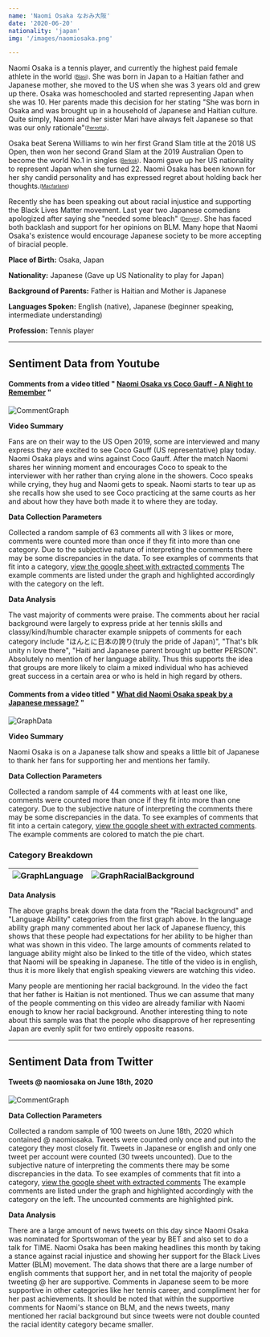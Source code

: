 ```yaml
---
name: 'Naomi Osaka なおみ大阪'
date: '2020-06-20'
nationality: 'japan'
img: '/images/naomiosaka.png'

---
```


Naomi Osaka is a tennis player, and currently the highest paid female athlete in the world <sub><sup>([Blasi](https://surp2020.racheljn.vercel.app/sources))</sup></sub>. She was born in Japan to a Haitian father and Japanese mother, she moved to the US when she was 3 years old and grew up there. Osaka was homeschooled and started representing Japan when she was 10. Her parents made this decision for her stating "She was born in Osaka and was brought up in a household of Japanese and Haitian culture. Quite simply, Naomi and her sister Mari have always felt Japanese so that was our only rationale"<sub><sup>([Perrotta](https://surp2020.racheljn.vercel.app/sources))</sup></sub>.

Osaka beat Serena Williams to win her first Grand Slam title at the 2018 US Open, then won her second Grand Slam at the 2019 Australian Open to become the world No.1 in singles <sub><sup>([Berkok](https://surp2020.racheljn.vercel.app/sources))</sup></sub>. Naomi gave up her US nationality to represent Japan when she turned 22. Naomi Osaka has been known for her shy candid personality and has expressed regret about holding back her thoughts.<sub><sup>([Macfarlane](https://surp2020.racheljn.vercel.app/sources))</sup></sub>

Recently she has been speaking out about racial injustice and supporting the Black Lives Matter movement. Last year two Japanese comedians apologized after saying she "needed some bleach" <sub><sup>([Denyer](https://surp2020.racheljn.vercel.app/sources))</sup></sub>. She has faced both backlash and support for her opinions on BLM. Many hope that Naomi Osaka's existence would encourage Japanese society to be more accepting of biracial people.


**Place of Birth:** Osaka, Japan

**Nationality:** Japanese (Gave up US Nationality to play for Japan)

**Background of Parents:** Father is Haitian and Mother is Japanese

**Languages Spoken:** English (native), Japanese (beginner speaking, intermediate understanding)

**Profession:** Tennis player

---

## Sentiment Data from Youtube

#### Comments from a video titled " [Naomi Osaka vs Coco Gauff - A Night to Remember](https://www.youtube.com/watch?v=9zAqdVF489k) "

![CommentGraph](/images/naomi/NaomiOsakavsCocoGauff.svg)

**Video Summary**

 Fans are on their way to the US Open 2019, some are interviewed and many express they are excited to see Coco Gauff (US representative) play today. Naomi Osaka plays and wins against Coco Gauff. After the match Naomi shares her winning moment and encourages Coco to speak to the interviewer with her rather than crying alone in the showers. Coco speaks while crying, they hug and Naomi gets to speak. Naomi starts to tear up as she recalls how she used to see Coco practicing at the same courts as her and about how they have both made it to where they are today.

**Data Collection Parameters**

 Collected a random sample of 63 comments all with 3 likes or more, comments were counted more than once if they fit into more than one category. Due to the subjective nature of interpreting the comments there may be some discrepancies in the data. To see examples of comments that fit into a category, [view the google sheet with extracted comments](https://docs.google.com/spreadsheets/d/1iFAcS1Qrt4zLQA6nlotBMpiq1fN-Pi7NmQbsJqzfQro/edit?usp=sharing)  The example comments are listed under the graph and highlighted accordingly with the category on the left.


 **Data Analysis**

 The vast majority of comments were praise. The comments about her racial background were largely to express pride at her tennis skills and classy/kind/humble character example snippets of comments for each category include "ほんとに日本の誇り(truly the pride of Japan)", "That's blk unity n love there", "Haiti and Japanese parent brought up better PERSON". Absolutely no mention of her language ability. Thus this supports the idea that groups are more likely to claim a mixed individual who has achieved great success in a certain area or who is held in high regard by others.



#### Comments from a video titled " [What did Naomi Osaka speak by a Japanese message?](https://www.youtube.com/watch?v=5uh4-PbwYo0) "

![GraphData](/images/naomi/Comments2016NaomiJPNInterview.svg)

**Video Summary**

 Naomi Osaka is on a Japanese talk show and speaks a little bit of Japanese to thank her fans for supporting her and mentions her family.

**Data Collection Parameters**

 Collected a random sample of 44 comments with at least one like, comments were counted more than once if they fit into more than one category. Due to the subjective nature of interpreting the comments there may be some discrepancies in the data.
 To see examples of comments that fit into a certain category, [view the google sheet with extracted comments](https://docs.google.com/spreadsheets/d/1GwjjtjsA2ZQYZoNMU0jjvwHjmB3maTeRNWeTtn4wEH8/edit?usp=sharing).
 The example comments are colored to match the pie chart.

### Category Breakdown

| ![GraphLanguage](/images/naomi/LanguageAbilityComments.svg)| ![GraphRacialBackground](/images/naomi/RacialBackgroundComments.svg)|
| ----------- | ------ |

**Data Analysis**

  The above graphs break down the data from the "Racial background" and "Language Ability" categories from the first graph above. In the language ability graph many commented about her lack of Japanese fluency, this shows that these people had expectations for her ability to be higher than what was shown in this video. The large amounts of comments related to language ability might also be linked to the title of the video, which states that Naomi will be speaking in Japanese. The title of the video is in english, thus it is more likely that english speaking viewers are watching this video.

  Many people are mentioning her racial background. In the video the fact that her father is Haitian is not mentioned. Thus we can assume that many of the people commenting on this video are already familiar with Naomi enough to know her racial background. Another interesting thing to note about this sample was that the people who disapprove of her representing Japan are evenly split for two entirely opposite reasons.

---

## Sentiment Data from Twitter

#### Tweets @ naomiosaka on June 18th, 2020

![CommentGraph](/images/naomi/6_18_2020Tweets@naomiosaka.svg)

**Data Collection Parameters**

 Collected a random sample of 100 tweets on June 18th, 2020 which contained @ naomiosaka. Tweets were counted only once and put into the category they most closely fit. Tweets in Japanese or english and only one tweet per account were counted (30 tweets uncounted). Due to the subjective nature of interpreting the comments there may be some discrepancies in the data. To see examples of comments that fit into a category, [view the google sheet with extracted comments](https://docs.google.com/spreadsheets/d/1-rZkNkfBMEkqDR7q3eRQsFU_Pm5OxMJ8kjxj1pL39XY/edit?usp=sharing) The example comments are listed under the graph and highlighted accordingly with the category on the left. The uncounted comments are highlighted pink.


 **Data Analysis**

 There are a large amount of news tweets on this day since Naomi Osaka was nominated for Sportswoman of the year by BET and also set to do a talk for TIME. Naomi Osaka has been making headlines this month by taking a stance against racial injustice and showing her support for the Black Lives Matter (BLM) movement. The data shows that there are a large number of english comments that support her, and in net total the majority of people tweeting @ her are supportive. Comments in Japanese seem to be more supportive in other categories like her tennis career, and compliment her for her past achievements. It should be noted that within the supportive comments for Naomi's stance on BLM, and the news tweets, many mentioned her racial background but since tweets were not double counted the racial identity category became smaller.
